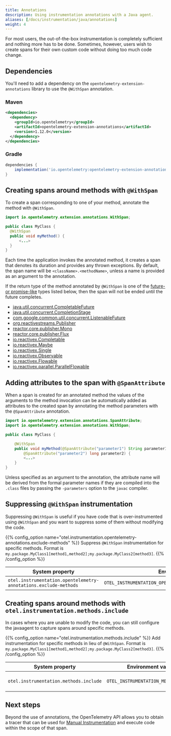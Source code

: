 ```yaml
---
title: Annotations
description: Using instrumentation annotations with a Java agent.
aliases: [/docs/instrumentation/java/annotations]
weight: 4
---
```


For most users, the out-of-the-box instrumentation is completely sufficient and
nothing more has to be done.  Sometimes, however, users wish to create spans
for their own custom code without doing too much code change.

## Dependencies

You'll need to add a dependency on the `opentelemetry-extension-annotations`
library to use the `@WithSpan` annotation.

### Maven

```xml
<dependencies>
  <dependency>
    <groupId>io.opentelemetry</groupId>
    <artifactId>opentelemetry-extension-annotations</artifactId>
    <version>1.12.0</version>
  </dependency>
</dependencies>
```

### Gradle

```groovy
dependencies {
    implementation('io.opentelemetry:opentelemetry-extension-annotations:1.11.0')
}
```

## Creating spans around methods with `@WithSpan`

To create a span corresponding to one of your method, annotate the method
with `@WithSpan`.

```java
import io.opentelemetry.extension.annotations.WithSpan;

public class MyClass {
  @WithSpan
  public void myMethod() {
      <...>
  }
}
```

Each time the application invokes the annotated method, it creates a span that
denotes its duration and provides any thrown exceptions. By default, the span
name will be `<className>.<methodName>`, unless a name is provided as an
argument to the annotation.

If the return type of the method annotated by `@WithSpan` is one of the
[future- or promise-like](https://en.wikipedia.org/wiki/Futures_and_promises)
types listed below, then the span will not be ended until the future completes.

* [java.util.concurrent.CompletableFuture](https://docs.oracle.com/javase/8/docs/api/java/util/concurrent/CompletableFuture.html)
* [java.util.concurrent.CompletionStage](https://docs.oracle.com/javase/8/docs/api/java/util/concurrent/CompletionStage.html)
* [com.google.common.util.concurrent.ListenableFuture](https://guava.dev/releases/10.0/api/docs/com/google/common/util/concurrent/ListenableFuture.html)
* [org.reactivestreams.Publisher](https://www.reactive-streams.org/reactive-streams-1.0.1-javadoc/org/reactivestreams/Publisher.html)
* [reactor.core.publisher.Mono](https://projectreactor.io/docs/core/3.1.0.RELEASE/api/reactor/core/publisher/Mono.html)
* [reactor.core.publisher.Flux](https://projectreactor.io/docs/core/3.1.0.RELEASE/api/reactor/core/publisher/Flux.html)
* [io.reactivex.Completable](http://reactivex.io/RxJava/2.x/javadoc/index.html?io/reactivex/Completable.html)
* [io.reactivex.Maybe](http://reactivex.io/RxJava/2.x/javadoc/index.html?io/reactivex/Maybe.html)
* [io.reactivex.Single](http://reactivex.io/RxJava/2.x/javadoc/index.html?io/reactivex/Single.html)
* [io.reactivex.Observable](http://reactivex.io/RxJava/2.x/javadoc/index.html?io/reactivex/Observable.html)
* [io.reactivex.Flowable](http://reactivex.io/RxJava/2.x/javadoc/index.html?io/reactivex/Flowable.html)
* [io.reactivex.parallel.ParallelFlowable](http://reactivex.io/RxJava/2.x/javadoc/index.html?io/reactivex/parallel/ParallelFlowable.html)

## Adding attributes to the span with `@SpanAttribute`

When a span is created for an annotated method the values of the arguments to
the method invocation can be automatically added as attributes to the created
span by annotating the method parameters with the `@SpanAttribute` annotation.

```java
import io.opentelemetry.extension.annotations.SpanAttribute;
import io.opentelemetry.extension.annotations.WithSpan;

public class MyClass {

    @WithSpan
    public void myMethod(@SpanAttribute("parameter1") String parameter1,
        @SpanAttribute("parameter2") long parameter2) {
        <...>
    }
}
```

Unless specified as an argument to the annotation, the attribute name will be
derived from the formal parameter names if they are compiled into the `.class`
files by passing the `-parameters` option to the `javac` compiler.

## Suppressing `@WithSpan` instrumentation

Suppressing `@WithSpan` is useful if you have code that is over-instrumented
using `@WithSpan` and you want to suppress some of them without modifying the
code.

{{% config_option name="otel.instrumentation.opentelemetry-annotations.exclude-methods" %}}
  Suppress `@WithSpan` instrumentation for specific methods.
  Format is `my.package.MyClass1[method1,method2];my.package.MyClass2[method3]`.
{{% /config_option %}}

| System property                                                  | Environment variable                                             | Purpose |
| ---------------------------------------------------------------- | ---------------------------------------------------------------- | ------- |
| `otel.instrumentation.opentelemetry-annotations.exclude-methods` | `OTEL_INSTRUMENTATION_OPENTELEMETRY_ANNOTATIONS_EXCLUDE_METHODS` | Suppress `@WithSpan` instrumentation for specific methods. Format is `my.package.MyClass1[method1,method2];my.package.MyClass2[method3]`

## Creating spans around methods with `otel.instrumentation.methods.include`

In cases where you are unable to modify the code, you can still configure the
javaagent to capture spans around specific methods.

{{% config_option name="otel.instrumentation.methods.include" %}}
  Add instrumentation for specific methods in lieu of `@WithSpan`.
  Format is `my.package.MyClass1[method1,method2];my.package.MyClass2[method3]`.
{{% /config_option %}}

| System property                        | Environment variable                   | Purpose |
| -------------------------------------- | -------------------------------------- | ------- |
| `otel.instrumentation.methods.include` | `OTEL_INSTRUMENTATION_METHODS_INCLUDE` | Add instrumentation for specific methods in lieu of `@WithSpan`. Format is `my.package.MyClass1[method1,method2];my.package.MyClass2[method3]`

## Next steps

Beyond the use of annotations, the OpenTelemetry API allows you to obtain
a tracer that can be used for [Manual Instrumentation](../../manual)
and execute code within the scope of that span.
